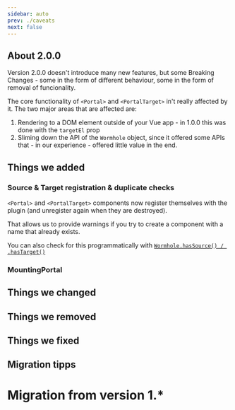 ```yaml
---
sidebar: auto
prev: ./caveats
next: false
---
```


## About 2.0.0

Version 2.0.0 doesn't introduce many new features, but some Breaking Changes - some in the form of different behaviour, some in the form of removal of funcionality.

The core functionality of `<Portal>` and `<PortalTarget>` in't really affected by it. The two major areas that are affected are:

1. Rendering to a DOM element outside of your Vue app - in 1.0.0 this was done with the `targetEl` prop
2. Sliming down the API of the `Wormhole` object, since it offered some APIs that - in our experience - offered little value in the end.

## Things we added

### Source & Target registration & duplicate checks

`<Portal>` and `<PortalTarget>` components now register themselves with the plugin (and unregister again when they are destroyed).

That allows us to provide warnings if you try to create a component with a name that already exists.

You can also check for this programmatically with [`Wormhole.hasSource() / .hasTarget()`](../api/wormhole.md#)

### MountingPortal

## Things we changed

## Things we removed

## Things we fixed

## Migration tipps

# Migration from version 1.\*
